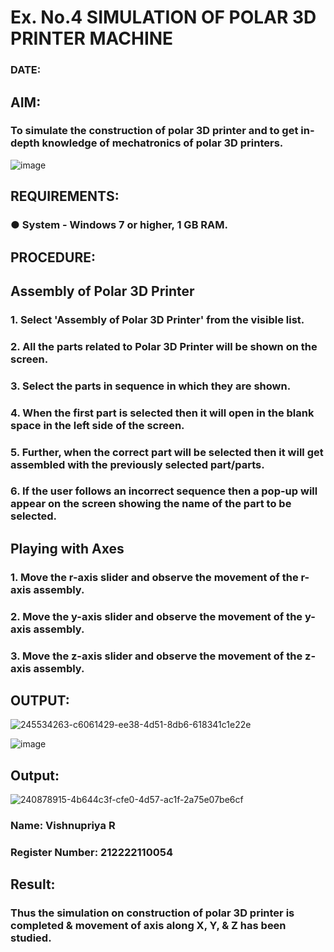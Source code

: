 # Ex. No.4 SIMULATION OF POLAR 3D PRINTER MACHINE

### DATE: 

## AIM:
### To simulate the construction of polar 3D printer and to get in-depth knowledge of mechatronics of polar 3D printers.

![image](https://github.com/Sellakumar1987/Ex.-No.-4---SIMULATION-OF-POLAR-3D-PRINTER-MACHINE/assets/113594316/b551f195-9877-49a2-99bb-a9efcfb3381a)

## REQUIREMENTS:
### ●	System - Windows 7 or higher, 1 GB RAM.

## PROCEDURE:

## Assembly of Polar 3D Printer
### 1.	Select 'Assembly of Polar 3D Printer' from the visible list.
### 2.	All the parts related to Polar 3D Printer will be shown on the screen.
### 3.	Select the parts in sequence in which they are shown.
### 4.	When the first part is selected then it will open in the blank space in the left side of the screen.
### 5.	Further, when the correct part will be selected then it will get assembled with the previously selected part/parts.
### 6.	If the user follows an incorrect sequence then a pop-up will appear on the screen showing the name of the part to be selected.

## Playing with Axes
### 1.	Move the r-axis slider and observe the movement of the r-axis assembly.
### 2.	Move the y-axis slider and observe the movement of the y-axis assembly.
### 3.	Move the z-axis slider and observe the movement of the z-axis assembly.

## OUTPUT:

![245534263-c6061429-ee38-4d51-8db6-618341c1e22e](https://github.com/vishnupriyaramesh17/Ex.-No.-4---SIMULATION-OF-POLAR-3D-PRINTER-MACHINE/assets/119393589/b57f73e0-982d-46cd-9031-4ec81ba4594b)


![image](https://github.com/Sellakumar1987/Ex.-No.-4---SIMULATION-OF-POLAR-3D-PRINTER-MACHINE/assets/113594316/88273b69-4e7d-4f42-9115-fb07ac22e4ec)

## Output:
![240878915-4b644c3f-cfe0-4d57-ac1f-2a75e07be6cf](https://github.com/vishnupriyaramesh17/Ex.-No.-4---SIMULATION-OF-POLAR-3D-PRINTER-MACHINE/assets/119393589/a6bc1ef5-a700-4471-a6ef-6c47cc8577ed)


### Name: Vishnupriya R
### Register Number: 212222110054

## Result: 
### Thus the simulation on construction of polar 3D printer is completed & movement of axis along X, Y, & Z has been studied.
